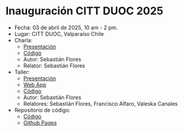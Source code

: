 
# Inauguración CITT DUOC 2025

* Fecha: 03 de abril de 2025, 10 am - 2 pm.
* Lugar: CITT DUOC, Valparaíso Chile
* Charla: 
    * [Presentación](https://sebastiandres.github.io/2025_04_02_citt_inauguracion/charla/charla.html)
    * [Código](https://github.com/sebastiandres/2025_04_02_citt_inauguracion/tree/main/charla)
    * Autor: Sebastián Flores
    * Relator: Sebastián Flores
* Taller:
    * [Presentación](https://sebastiandres.github.io/2025_04_02_citt_inauguracion/taller/taller.html)
    * [Web App](https://cittripio.streamlit.app/)
    * [Código](https://github.com/sebastiandres/2025_04_02_citt_inauguracion/tree/main/taller)
    * Autor: Sebastián Flores
    * Relatores: Sebastián Flores, Francisco Alfaro, Valeska Canales
* Repositorio de código:
    * [Código](https://github.com/sebastiandres/2025_04_02_citt_inauguracion)
    * [Github Pages](https://sebastiandres.github.io/2025_04_02_citt_inauguracion/)

